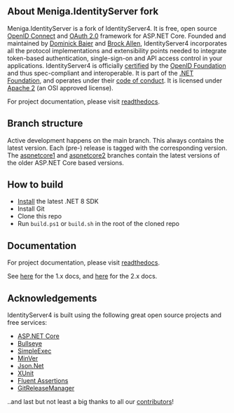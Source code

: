 ## About Meniga.IdentityServer fork

Meniga.IdentityServer is a fork of IdentityServer4. It is free, open source [OpenID Connect](http://openid.net/connect/) and [OAuth 2.0](https://tools.ietf.org/html/rfc6749) framework for ASP.NET Core.
Founded and maintained by [Dominick Baier](https://twitter.com/leastprivilege) and [Brock Allen](https://twitter.com/brocklallen), IdentityServer4 incorporates all the protocol implementations and extensibility points needed to integrate token-based authentication, single-sign-on and API access control in your applications.
IdentityServer4 is officially [certified](https://openid.net/certification/) by the [OpenID Foundation](https://openid.net) and thus spec-compliant and interoperable.
It is part of the [.NET Foundation](https://www.dotnetfoundation.org/), and operates under their [code of conduct](https://www.dotnetfoundation.org/code-of-conduct). It is licensed under [Apache 2](https://opensource.org/licenses/Apache-2.0) (an OSI approved license).

For project documentation, please visit [readthedocs](https://identityserver4.readthedocs.io).

## Branch structure
Active development happens on the main branch. This always contains the latest version. Each (pre-) release is tagged with the corresponding version. The [aspnetcore1](https://github.com/IdentityServer/IdentityServer4/tree/aspnetcore1) and [aspnetcore2](https://github.com/IdentityServer/IdentityServer4/tree/aspnetcore2) branches contain the latest versions of the older ASP.NET Core based versions.

## How to build

* [Install](https://www.microsoft.com/net/download/core#/current) the latest .NET 8 SDK
* Install Git
* Clone this repo
* Run `build.ps1` or `build.sh` in the root of the cloned repo

## Documentation
For project documentation, please visit [readthedocs](https://identityserver4.readthedocs.io).

See [here](http://docs.identityserver.io/en/aspnetcore1/) for the 1.x docs, and [here](http://docs.identityserver.io/en/aspnetcore2/) for the 2.x docs.

## Acknowledgements
IdentityServer4 is built using the following great open source projects and free services:

* [ASP.NET Core](https://github.com/dotnet/aspnetcore)
* [Bullseye](https://github.com/adamralph/bullseye)
* [SimpleExec](https://github.com/adamralph/simple-exec)
* [MinVer](https://github.com/adamralph/minver)
* [Json.Net](http://www.newtonsoft.com/json)
* [XUnit](https://xunit.github.io/)
* [Fluent Assertions](http://www.fluentassertions.com/)
* [GitReleaseManager](https://github.com/GitTools/GitReleaseManager)

..and last but not least a big thanks to all our [contributors](https://github.com/IdentityServer/IdentityServer4/graphs/contributors)!
